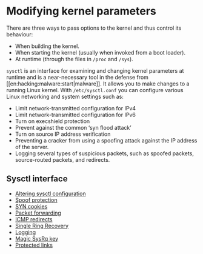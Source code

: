 # Modifying kernel parameters

There are three ways to pass options to the kernel and thus control its behaviour:
    
* When building the kernel.
* When starting the kernel (usually when invoked from a boot loader).
* At runtime (through the files in `/proc` and `/sys`).

`sysctl` is an interface for examining and changing kernel parameters at runtime and is a near-necessary tool in the defense from [[en:hacking:malware:start|malware]]. It allows you to make changes to a running Linux kernel. With `/etc/sysctl.conf` you can configure various Linux networking and system settings such as:

* Limit network-transmitted configuration for IPv4
* Limit network-transmitted configuration for IPv6
* Turn on execshield protection
* Prevent against the common ‘syn flood attack’
* Turn on source IP address verification
* Preventing a cracker from using a spoofing attack against the IP address of the server.
* Logging several types of suspicious packets, such as spoofed packets, source-routed packets, and redirects.

## Sysctl interface

* [Altering sysctl configuration](Altering-sysctl-configuration.md)
* [Spoof protection](Spoof-protection.md)
* [SYN cookies](SYN-cookies.md)
* [Packet forwarding](Packet-forwarding.md)
* [ICMP redirects](ICMP-redirects.md)
* [Single Ring Recovery](Single-Ring-Recovery.md)
* [Logging](Logging.md)
* [Magic SysRq key](Magic-SysRq-key.md)
* [Protected links](Protected-links.md)
